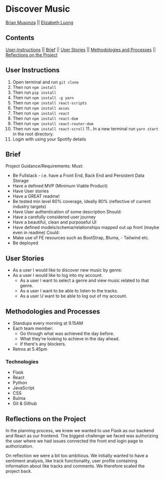 # Discover Music

[Brian Musonza](https://github.com/) ||
[Elizabeth Luong](https://github.com/elizabethluong/)

## Contents

[User-Instructions](#User-Instructions) ||
[Brief](#brief) ||
[User Stories](#user-stories) ||
[Methodologies and Processes](#methodologies-and-processes) ||
[Reflections on the Project](#reflections-on-the-project)

## User Instructions

1. Open terminal and run `git clone`
2. Then run `npm install`
3. Then run `pip install`
4. Then run `npm install -g yarn`
5. Then run `npm install react-scripts`
6. Then run `npm install axios`
7. Then run `npm install react`
8. Then run `npm install react-dom`
9. Then run `npm install react-router-dom`
10. Then run `npm install react-scroll`
11.. In a new terminal run `yarn start` in the root directory.
12. Login with using your Spotify details

## Brief

Project Guidance/Requirements:
Must:

- Be Fullstack - i.e. have a Front End, Back End and Persistent Data Storage
- Have a defined MVP (Minimum Viable Product)
- Have User stories
- Have a GREAT readme!
- Be tested min level 60% coverage, ideally 80% (reflective of current industry targets)
- Have User authentication of some description
  Should:
- Have a carefully considered user journey
- Have a beautiful, clean and purposeful UI
- Have defined models/schema/relationships mapped out up front (maybe even in readme)
  Could:
- Make use of FE resources such as BootStrap, Bluma, - Tailwind etc.
- Be deployed

## User Stories

- As a user I would like to discover new music by genre:
- As a user I would like to log into my account.
  - As a user I want to select a genre and view music related to that genre.
  - As a user I want to be able to listen to the tracks.
  - As a user U want to be able to log out of my account.

## Methodologies and Processes

- Standups every morning at 9.15AM
- Each team member:
  - Go through what was achieved the day before.
  - What they're looking to achieve in the day ahead.
  - if there's any blockers.
- Retros at 5.45pm

### Technologies

- Flask
- React
- Python
- JavaScript
- CSS
- Bulma
- Git & Github

## Reflections on the Project

In the planning process, we knew we wanted to use Flask as our backend and React as our frontend. The biggest challenge we faced was authorizing the user where we had issues connected the front end login page to authorization.

On reflection we were a bit too ambitious. We initially wanted to have a sentiment analysis, like track functionality, user profile containing information about like tracks and comments. We therefore scaled the project back.
